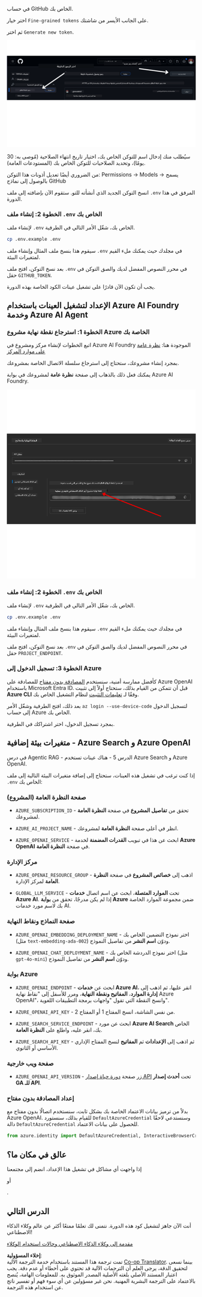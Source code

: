 <!--
CO_OP_TRANSLATOR_METADATA:
{
  "original_hash": "76945069b52a49cd0432ae3e0b0ba22e",
  "translation_date": "2025-07-12T07:43:28+00:00",
  "source_file": "00-course-setup/README.md",
  "language_code": "ar"
}
-->
في حساب GitHub الخاص بك.

اختر خيار `Fine-grained tokens` على الجانب الأيسر من شاشتك.

ثم اختر `Generate new token`.

![Generate Token](../../../translated_images/generate-token.9748d7585dd004cb4119b5aac724baff49c3a85791701b5e8ba3274b037c5b66.ar.png)

سيُطلب منك إدخال اسم للتوكن الخاص بك، اختيار تاريخ انتهاء الصلاحية (مُوصى به: 30 يومًا)، وتحديد الصلاحيات للتوكن الخاص بك (المستودعات العامة).

من الضروري أيضًا تعديل أذونات هذا التوكن: Permissions -> Models -> يسمح بالوصول إلى نماذج GitHub

انسخ التوكن الجديد الذي أنشأته للتو. ستقوم الآن بإضافته إلى ملف `.env` المرفق في هذا الدورة.

### الخطوة 2: إنشاء ملف `.env` الخاص بك

لإنشاء ملف `.env` الخاص بك، شغّل الأمر التالي في الطرفية.

```bash
cp .env.example .env
```

سيقوم هذا بنسخ ملف المثال وإنشاء ملف `.env` في مجلدك حيث يمكنك ملء القيم لمتغيرات البيئة.

بعد نسخ التوكن، افتح ملف `.env` في محرر النصوص المفضل لديك والصق التوكن في حقل `GITHUB_TOKEN`.

يجب أن تكون الآن قادرًا على تشغيل عينات الكود الخاصة بهذه الدورة.

## الإعداد لتشغيل العينات باستخدام Azure AI Foundry وخدمة Azure AI Agent

### الخطوة 1: استرجاع نقطة نهاية مشروع Azure الخاصة بك

اتبع الخطوات لإنشاء مركز ومشروع في Azure AI Foundry الموجودة هنا: [نظرة عامة على موارد المركز](https://learn.microsoft.com/en-us/azure/ai-foundry/concepts/ai-resources)

بمجرد إنشاء مشروعك، ستحتاج إلى استرجاع سلسلة الاتصال الخاصة بمشروعك.

يمكنك فعل ذلك بالذهاب إلى صفحة **نظرة عامة** لمشروعك في بوابة Azure AI Foundry.

![Project Connection String](../../../translated_images/project-endpoint.8cf04c9975bbfbf18f6447a599550edb052e52264fb7124d04a12e6175e330a5.ar.png)

### الخطوة 2: إنشاء ملف `.env` الخاص بك

لإنشاء ملف `.env` الخاص بك، شغّل الأمر التالي في الطرفية.

```bash
cp .env.example .env
```

سيقوم هذا بنسخ ملف المثال وإنشاء ملف `.env` في مجلدك حيث يمكنك ملء القيم لمتغيرات البيئة.

بعد نسخ التوكن، افتح ملف `.env` في محرر النصوص المفضل لديك والصق التوكن في حقل `PROJECT_ENDPOINT`.

### الخطوة 3: تسجيل الدخول إلى Azure

كأفضل ممارسة أمنية، سنستخدم [المصادقة بدون مفتاح](https://learn.microsoft.com/azure/developer/ai/keyless-connections?tabs=csharp%2Cazure-cli?WT.mc_id=academic-105485-koreyst) للمصادقة على Azure OpenAI باستخدام Microsoft Entra ID. قبل أن تتمكن من القيام بذلك، ستحتاج أولاً إلى تثبيت **Azure CLI** وفقًا لـ [تعليمات التثبيت](https://learn.microsoft.com/cli/azure/install-azure-cli?WT.mc_id=academic-105485-koreyst) لنظام التشغيل الخاص بك.

بعد ذلك، افتح الطرفية وشغّل الأمر `az login --use-device-code` لتسجيل الدخول إلى حساب Azure الخاص بك.

بمجرد تسجيل الدخول، اختر اشتراكك في الطرفية.

## متغيرات بيئة إضافية - Azure Search و Azure OpenAI

في درس Agentic RAG - الدرس 5 - هناك عينات تستخدم Azure Search و Azure OpenAI.

إذا كنت ترغب في تشغيل هذه العينات، ستحتاج إلى إضافة متغيرات البيئة التالية إلى ملف `.env` الخاص بك:

### صفحة النظرة العامة (المشروع)

- `AZURE_SUBSCRIPTION_ID` - تحقق من **تفاصيل المشروع** في صفحة **النظرة العامة** لمشروعك.

- `AZURE_AI_PROJECT_NAME` - انظر في أعلى صفحة **النظرة العامة** لمشروعك.

- `AZURE_OPENAI_SERVICE` - ابحث عن هذا في تبويب **القدرات المضمنة** لخدمة **Azure OpenAI** في صفحة **النظرة العامة**.

### مركز الإدارة

- `AZURE_OPENAI_RESOURCE_GROUP` - اذهب إلى **خصائص المشروع** في صفحة **النظرة العامة** لمركز الإدارة.

- `GLOBAL_LLM_SERVICE` - تحت **الموارد المتصلة**، ابحث عن اسم اتصال **خدمات Azure AI**. إذا لم يكن مدرجًا، تحقق من **بوابة Azure** ضمن مجموعة الموارد الخاصة بك لاسم مورد خدمات AI.

### صفحة النماذج ونقاط النهاية

- `AZURE_OPENAI_EMBEDDING_DEPLOYMENT_NAME` - اختر نموذج التضمين الخاص بك (مثل `text-embedding-ada-002`) ودوّن **اسم النشر** من تفاصيل النموذج.

- `AZURE_OPENAI_CHAT_DEPLOYMENT_NAME` - اختر نموذج الدردشة الخاص بك (مثل `gpt-4o-mini`) ودوّن **اسم النشر** من تفاصيل النموذج.

### بوابة Azure

- `AZURE_OPENAI_ENDPOINT` - ابحث عن **خدمات Azure AI**، انقر عليها، ثم اذهب إلى **إدارة الموارد**، **المفاتيح ونقطة النهاية**، ومرر للأسفل إلى "نقاط نهاية Azure OpenAI"، وانسخ النقطة التي تقول "واجهات برمجة التطبيقات اللغوية".

- `AZURE_OPENAI_API_KEY` - من نفس الشاشة، انسخ المفتاح 1 أو المفتاح 2.

- `AZURE_SEARCH_SERVICE_ENDPOINT` - ابحث عن مورد **Azure AI Search** الخاص بك، انقر عليه، واطلع على **النظرة العامة**.

- `AZURE_SEARCH_API_KEY` - ثم اذهب إلى **الإعدادات** ثم **المفاتيح** لنسخ المفتاح الإداري الأساسي أو الثانوي.

### صفحة ويب خارجية

- `AZURE_OPENAI_API_VERSION` - زر صفحة [دورة حياة إصدار API](https://learn.microsoft.com/en-us/azure/ai-services/openai/api-version-deprecation#latest-ga-api-release) تحت **أحدث إصدار GA للـ API**.

### إعداد المصادقة بدون مفتاح

بدلاً من ترميز بيانات الاعتماد الخاصة بك بشكل ثابت، سنستخدم اتصالًا بدون مفتاح مع Azure OpenAI. للقيام بذلك، سنستورد `DefaultAzureCredential` وسنستدعي لاحقًا دالة `DefaultAzureCredential` للحصول على بيانات الاعتماد.

```python
from azure.identity import DefaultAzureCredential, InteractiveBrowserCredential
```

## عالق في مكان ما؟

إذا واجهت أي مشاكل في تشغيل هذا الإعداد، انضم إلى مجتمعنا

أو

.

## الدرس التالي

أنت الآن جاهز لتشغيل كود هذه الدورة. نتمنى لك تعلمًا ممتعًا أكثر عن عالم وكلاء الذكاء الاصطناعي!

[مقدمة إلى وكلاء الذكاء الاصطناعي وحالات استخدام الوكلاء](../01-intro-to-ai-agents/README.md)

**إخلاء المسؤولية**:  
تمت ترجمة هذا المستند باستخدام خدمة الترجمة الآلية [Co-op Translator](https://github.com/Azure/co-op-translator). بينما نسعى لتحقيق الدقة، يرجى العلم أن الترجمات الآلية قد تحتوي على أخطاء أو عدم دقة. يجب اعتبار المستند الأصلي بلغته الأصلية المصدر الموثوق به. للمعلومات الهامة، يُنصح بالاعتماد على الترجمة البشرية المهنية. نحن غير مسؤولين عن أي سوء فهم أو تفسير ناتج عن استخدام هذه الترجمة.
